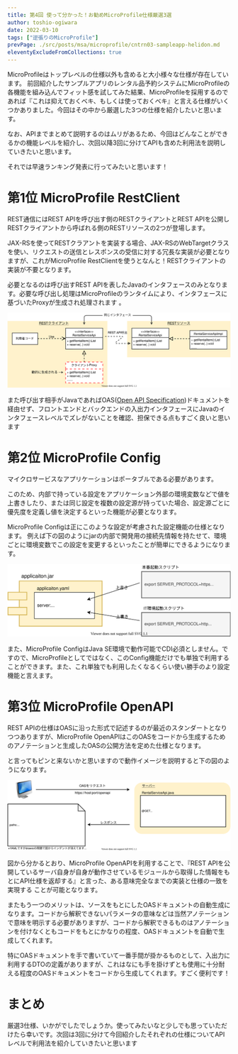 ```yaml
---
title: 第4回 使って分かった！お勧めMicroProfile仕様厳選3選
author: toshio-ogiwara
date: 2022-03-10
tags: ["逆張りのMicroProfile"]
prevPage: ./src/posts/msa/microprofile/cntrn03-sampleapp-helidon.md
eleventyExcludeFromCollections: true
---
```


MicroProfileはトップレベルの仕様以外も含めると大小様々な仕様が存在しています。 前回紹介したサンプルアプリのレンタル品予約システムにMicroProfileの各機能を組み込んでフィット感を試してみた結果、MicroProfileを採用するのであれば『これは抑えておくベキ、もしくは使っておくベキ』と言える仕様がいくつかありました。今回はその中から厳選した3つの仕様を紹介したいと思います。

なお、APIまでまとめて説明するのはムリがあるため、今回はどんなことができるかの機能レベルを紹介し、次回以降3回に分けてAPIも含めた利用法を説明していきたいと思います。

それでは早速ランキング発表に行ってみたいと思います！

# 第1位 MicroProfile RestClient
REST通信にはREST APIを呼び出す側のRESTクライアントとREST APIを公開しRESTクライアントから呼ばれる側のRESTリソースの2つが登場します。

JAX-RSを使ってRESTクラアントを実装する場合、JAX-RSのWebTargetクラスを使い、リクエストの送信とレスポンスの受信に対する冗長な実装が必要となりますが、これがMicroProfile RestClientを使うとなんと！RESTクライアントの実装が不要となります。

必要となるのは呼び出すREST APIを表したJavaのインタフェースのみとなります。必要な呼び出し処理はMicroProfileのランタイムにより、インタフェースに基づいたProxyが生成され処理されます 。

![restclient](../../../img/mp/restclient.drawio.svg)

また呼び出す相手がJavaであればOAS([Open API Specification](https://spec.openapis.org/oas/latest.html))ドキュメントを経由せず、フロントエンドとバックエンドの入出力インタフェースにJavaのインタフェースレベルでズレがないことを確認、担保できる点もすごく良いと思います

# 第2位 MicroProfile Config
マイクロサービスなアプリケーションはポータブルである必要があります。

このため、内部で持っている設定をアプリケーション外部の環境変数などで値を上書きしたり、または同じ設定を複数の設定源が持っていた場合、設定源ごとに優先度を定義し値を決定するといった機能が必要となります。

MicroProfile Configは正にこのような設定が考慮された設定機能の仕様となります。
例えば下の図のようにjarの内部で開発用の接続先情報を持たせて、環境ごとに環境変数でこの設定を変更するといったことが簡単にできるようになります。

![config](../../../img/mp/config.drawio.svg)

また、MicroProfile ConfigはJava SE環境で動作可能でCDI必須としません。ですので、MicroProfileとしてではなく、このConfig機能だけでも単独で利用することができます。また、これ単独でも利用したくなるくらい使い勝手のより設定機能と言えます。

# 第3位 MicroProfile OpenAPI
REST APIの仕様はOASに沿った形式で記述するのが最近のスタンダートとなりつつありますが、MicroProfile OpenAPIはこのOASをコードから生成するためのアノテーションと生成したOASの公開方法を定めた仕様となります。

と言ってもピンと来ないかと思いますので動作イメージを説明すると下の図のようになります。

![openapi](../../../img/mp/openapi.drawio.svg)

図から分かるとおり、MicroProfile OpenAPIを利用することで、『REST APIを公開しているサーバ自身が自身が動作させているモジュールから取得した情報をもとにAPI仕様を返却する』と言った、ある意味完全なまでの実装と仕様の一致を実現する ことが可能となります。

またもう一つのメリットは、ソースをもとにしたOASドキュメントの自動生成になります。コードから解釈できないパラメータの意味などは当然アノテーションで意味を明示する必要がありますが、コードから解釈できるものはアノテーションを付けなくともコードをもとにかなりの程度、OASドキュメントを自動で生成してくれます。

特にOASドキュメントを手で書いていて一番手間が掛かるものとして、入出力に利用するDTOの定義がありますが、これはなにも手を掛けずとも使用に十分耐える程度のOASドキュメントをコードから生成してくれます。すごく便利です！

# まとめ
厳選3仕様、いかがでしたでしょうか。使ってみたいなと少しでも思っていただけたら幸いです。次回は3回に分けて今回紹介したそれぞれの仕様についてAPIレベルで利用法を紹介していきたいと思います


